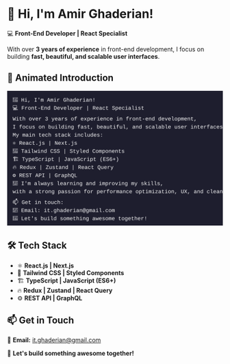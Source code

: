 # 👋 Hi, I'm Amir Ghaderian!  

💻 **Front-End Developer | React Specialist**  

With over **3 years of experience** in front-end development, I focus on building **fast, beautiful, and scalable user interfaces**.  

## 🚀 Animated Introduction  
<img src="animated.svg" alt="Animated README" />

## 🛠 Tech Stack  
- ⚛ **React.js | Next.js**  
- 🎨 **Tailwind CSS | Styled Components**  
- 🏗 **TypeScript | JavaScript (ES6+)**  
- 🔥 **Redux | Zustand | React Query**  
- ⚙ **REST API | GraphQL**  

## 📫 Get in Touch  
📧 **Email:** [it.ghaderian@gmail.com](mailto:it.ghaderian@gmail.com)  

🚀 **Let's build something awesome together!**  

